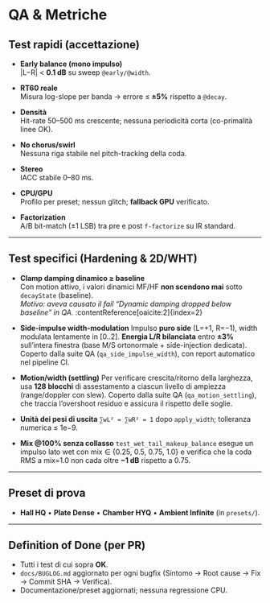 # QA & Metriche

## Test rapidi (accettazione)

- **Early balance (mono impulso)**  
  |L−R| < **0.1 dB** su sweep `@early/@width`.

- **RT60 reale**  
  Misura log-slope per banda → errore ≤ **±5%** rispetto a `@decay`.

- **Densità**  
  Hit-rate 50–500 ms crescente; nessuna periodicità corta (co-primalità linee OK).

- **No chorus/swirl**  
  Nessuna riga stabile nel pitch-tracking della coda.

- **Stereo**  
  IACC stabile 0–80 ms.

- **CPU/GPU**  
  Profilo per preset; nessun glitch; **fallback GPU** verificato.

- **Factorization**  
  A/B bit-match (±1 LSB) tra pre e post `f-factorize` su IR standard.

---

## Test specifici (Hardening & 2D/WHT)

- **Clamp damping dinamico ≥ baseline**  
  Con motion attivo, i valori dinamici MF/HF **non scendono mai** sotto `decayState` (baseline).  
  _Motivo: aveva causato il fail “Dynamic damping dropped below baseline” in QA._ :contentReference[oaicite:2]{index=2}

- **Side-impulse width-modulation**
  Impulso **puro side** (L=+1, R=−1), width modulata lentamente in [0..2].
  **Energia L/R bilanciata** entro **±3%** sull’intera finestra (base M/S ortonormale + side-injection dedicata).
  Coperto dalla suite QA (`qa_side_impulse_width`), con report automatico nel pipeline CI.

- **Motion/width (settling)**
  Per verificare crescita/ritorno della larghezza, usa **128 blocchi** di assestamento a ciascun livello di ampiezza (range/doppler con slew).
  Coperto dalla suite QA (`qa_motion_settling`), che traccia l’overshoot residuo e assicura il rispetto delle soglie.

- **Unità dei pesi di uscita**
  `∑wL² = ∑wR² = 1` dopo `apply_width`; tolleranza numerica ≤ 1e−9.

- **Mix @100% senza collasso**
  `test_wet_tail_makeup_balance` esegue un impulso lato wet con mix ∈ {0.25, 0.5, 0.75, 1.0} e verifica che la coda RMS a mix=1.0 non cada oltre **−1 dB** rispetto a 0.75.

---

## Preset di prova
- **Hall HQ** • **Plate Dense** • **Chamber HYQ** • **Ambient Infinite** (in `presets/`).

---

## Definition of Done (per PR)
- Tutti i test di cui sopra **OK**.
- `docs/BUGLOG.md` aggiornato per ogni bugfix (Sintomo → Root cause → Fix → Commit SHA → Verifica).
- Documentazione/preset aggiornati; nessuna regressione CPU.
